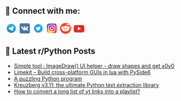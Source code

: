 ## 🔎 Connect with me:
[<img src="https://github.com/bullbesh/bullbesh/blob/main/images/Telegram.png" width="32" height="32" />](https://t.me/bullbesh)
[<img src="https://github.com/bullbesh/bullbesh/blob/main/images/VK.png" width="32" height="32" />](https://vk.com/bullbesh)
[<img src="https://github.com/bullbesh/bullbesh/blob/main/images/Twitter.png" width="32" height="32" />](https://twitter.com/bullbesh1)
[<img src="https://github.com/bullbesh/bullbesh/blob/main/images/Instagram.png" width="32" height="32" />](https://www.instagram.com/bullbesh)
[<img src="https://github.com/bullbesh/bullbesh/blob/main/images/Reddit.png" width="32" height="32" />](https://www.reddit.com/user/bullbesh)
[<img src="https://github.com/bullbesh/bullbesh/blob/main/images/YouTube.png" width="32" height="32" />](https://www.youtube.com/channel/UCtfjRs6uzgq5mfm8S06WTcg)

## 📕 Latest r/Python Posts
<!-- BLOG-POST-LIST:START -->
- [Simple tool : ImageDraw&lpar;&rpar; UI helper - draw shapes and get x0y0](https://www.reddit.com/r/Python/comments/1mmh9gl/simple_tool_imagedraw_ui_helper_draw_shapes_and/)
- [Limekit – Build cross-platform GUIs in lua with PySide6](https://www.reddit.com/r/Python/comments/1mmea2j/limekit_build_crossplatform_guis_in_lua_with/)
- [A puzzling Python program](https://www.reddit.com/r/Python/comments/1mmdyf7/a_puzzling_python_program/)
- [Kreuzberg v3.11: the ultimate Python text extraction library](https://www.reddit.com/r/Python/comments/1mmcufh/kreuzberg_v311_the_ultimate_python_text/)
- [How to convert a long list of yt links into a playlist?](https://www.reddit.com/r/Python/comments/1mmao19/how_to_convert_a_long_list_of_yt_links_into_a/)
<!-- BLOG-POST-LIST:END -->
